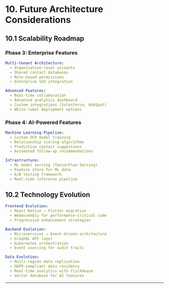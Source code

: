 # 10. Future Architecture Considerations

## 10.1 Scalability Roadmap

### Phase 3: Enterprise Features
```yaml
Multi-tenant Architecture:
  - Organization-level accounts
  - Shared contact databases
  - Role-based permissions
  - Enterprise SSO integration

Advanced Features:
  - Real-time collaboration
  - Advanced analytics dashboard
  - Custom integrations (Salesforce, HubSpot)
  - White-label deployment options
```

### Phase 4: AI-Powered Features
```yaml
Machine Learning Pipeline:
  - Custom OCR model training
  - Relationship scoring algorithms
  - Predictive contact suggestions
  - Automated follow-up recommendations

Infrastructure:
  - ML model serving (TensorFlow Serving)
  - Feature store for ML data
  - A/B testing framework
  - Real-time inference pipeline
```

## 10.2 Technology Evolution

```yaml
Frontend Evolution:
  - React Native → Flutter migration
  - WebAssembly for performance-critical code
  - Progressive enhancement strategies

Backend Evolution:
  - Microservices → Event-driven architecture
  - GraphQL API layer
  - Kubernetes orchestration
  - Event sourcing for audit trails

Data Evolution:
  - Multi-region data replication
  - GDPR-compliant data residency
  - Real-time analytics with ClickHouse
  - Vector database for AI features
```

---
